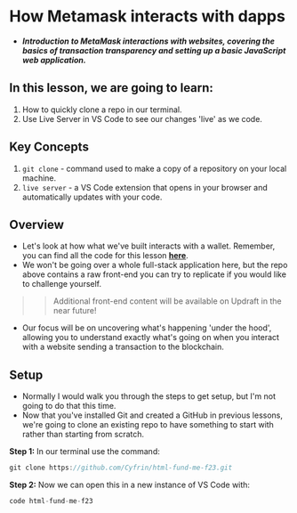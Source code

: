 # How Metamask interacts with dapps
- ***Introduction to MetaMask interactions with websites, covering the basics of transaction transparency and setting up a basic JavaScript web application.***

## In this lesson, we are going to learn:
1. How to quickly clone a repo in our terminal.
2. Use Live Server in VS Code to see our changes 'live' as we code.

## Key Concepts
1. `git clone` - command used to make a copy of a repository on your local machine.
2. `live server` - a VS Code extension that opens in your browser and automatically updates with your code.

## Overview
- Let's look at how what we've built interacts with a wallet. Remember, you can find all the code for this lesson **[here](https://github.com/Cyfrin/html-fund-me-f23)**.
- We won't be going over a whole full-stack application here, but the repo above contains a raw front-end you can try to replicate if you would like to challenge yourself.

>> Additional front-end content will be available on Updraft in the near future!

- Our focus will be on uncovering what's happening 'under the hood', allowing you to understand exactly what's going on when you interact with a website sending a transaction to the blockchain.

## Setup
- Normally I would walk you through the steps to get setup, but I'm not going to do that this time.
- Now that you've installed Git and created a GitHub in previous lessons, we're going to clone an existing repo to have something to start with rather than starting from scratch.

**Step 1:** In our terminal use the command:
```javascript
git clone https://github.com/Cyfrin/html-fund-me-f23.git
```

**Step 2:** Now we can open this in a new instance of VS Code with:
```javascript
code html-fund-me-f23
```

